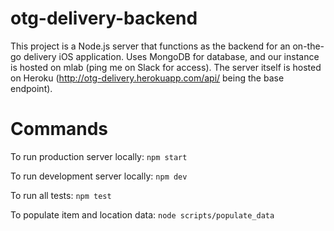 # otg-delivery-backend

This project is a Node.js server that functions as the backend for an on-the-go delivery iOS application. Uses MongoDB for database, and our instance is hosted on mlab (ping me on Slack for access). The server itself is hosted on Heroku (http://otg-delivery.herokuapp.com/api/ being the base endpoint).

# Commands
To run production server locally: `npm start`

To run development server locally: `npm dev`

To run all tests: `npm test`

To populate item and location data: `node scripts/populate_data`

